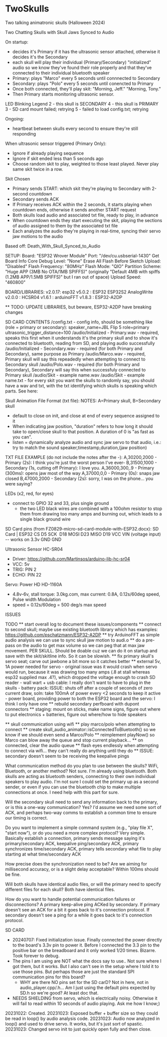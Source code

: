 # TwoSkulls
 Two talking animatronic skulls (Halloween 2024)

  Two Chatting Skulls with Skull Jaws Synced to Audio

  On startup:
  - decides it's Primary if it has the ultrasonic sensor attached, otherwise it decides it's the Secondary
  - each skull will play their individual (Primary/Secondary) "initialized" audio so we know they've found their role properly and that they've connected to their individual bluetooth speaker
  - Primary: plays "Marco" every 5 seconds until connnected to Secondary
  - Secondary: plays "Polo" every 5 seconds until conencted to Primary
  - Once both connected, they'll play skit: "Morning, Jeff." "Morning, Tony."
  - Then Primary starts monitoring ultrasonic sensor.

  LED Blinking Legend
  2 - this skull is SECONDARY
  4 - this skull is PRIMARY
  3 - SD card mount failed; retrying
  5 - failed to load config.txt; retrying

  Ongoing:
  - heartbeat between skulls every second to ensure they're still responding

  When ultrasonic sensor triggered (Primary Only):
  - Ignore if already playing sequence
  - Ignore if skit ended less than 5 seconds ago
  - Choose random skit to play, weighted to those least played. Never play same skit twice in a row.

  Skit Chosen
  - Primary sends START: which skit they're playing to Secondary with 2-second countdown
  - Secondary sends ACK
  - If Primary receives ACK within the 2 seconds, it starts playing when countdown ends, otherwise it sends another START request
  - Both skulls load audio and associated txt file, ready to play, in advance
  - When countdown ends they start executing the skit, playing the sections of audio assigned to them by the associated txt file
  - Each analyzes the audio they're playing in real-time, syncing their servo jaw motions to the audio


  Based off: Death_With_Skull_Synced_to_Audio

SETUP:
Board: "ESP32 Wrover Module"
Port: "/dev/cu.usbserial-1430"
Get Board Info
Core Debug Level: "None"
Erase All Flash Before Sketch Upload: "Disabled"
Flash Frequency: "80MHz"
Flash Mode: "QIO"
Partition Scheme: "Huge APP (3MB No OTA/1MB SPIFFS)" (originally "Default 4MB with spiffs (1.2MB APP/1.5MB SPIFFS)" but I ran out of space)
Upload Speed: "460800"

BOARD/LIBRARIES:
v2.0.17: esp32
v5.0.2 : ESP32 ESP32S2 AnalogWrite
v2.0.0 : HCSR04
v1.6.1 : arduinoFFT
v1.8.3 : ESP32-A2DP

** TODO: UPDATE LIBRARIES, but beware, ESP32-A2DP have breaking changes 

SD CARD CONTENTS
/config.txt - config info, should be something like (role = primary or secondary):
      speaker_name=JBL Flip 5
      role=primary
      ultrasonic_trigger_distance=100
/audio/Initialized - Primary.wav - required, speaks this first when it understands it's the primary skull and to show it's connected to bluetooth, reading from SD, and playing audio successfully
/audio/Initialized - Secondary.wav - required (for both Primary and Secondary), same purpose as Primary
/audio/Marco.wav - required, Primary skull will say this repeadedly when attempting to connect to Secondary skull
/audio/Polo.wav - required (for both Primary and Secondary), Secondary will say this when successfuly connected to Primary skull
/audio/Skit - example name.wav
/audio/Skit - example name.txt - for every skit you want the skulls to randomly say, you should have a wav and txt, with the txt identifying which skulls is speaking which parts. See here:

Skull Animation File Format (txt file):
NOTES:
A=Primary skull, B=Secondary skull
- default to close on init, and close at end of every sequence assigned to it
- When indicating jaw position, "duration" refers to how long it should take to open/close skull to that position. A duration of 0 is "as fast as you can".
- listen = dynamically analyze audio and sync jaw servo to that audio, i.e.: try to match the sound
speaker,timestamp,duration,(jaw position)

TXT FILE EXAMPLE (do not include the notes after the -):
A,30200,2000      - Primary (2s): I think you're just the worst person I've ever-
B,31500,1000      - Secondary (1s, cutting off Primary): I love you.
A,36000,300,.9    - Primary (300ms): opens jaw most of the way
A,37000,0,0       - Primary (0s): snaps jaw closed
B,47000,2000      - Secondary (2s): sorry, I was on the phone... you were saying?




LEDs (x2, red, for eyes)
- connect to GPIO 32 and 33, plus single ground 
  - the two LED black wires are combined with a 100ohm resistor to stop them from drawing too many amps and burning out, which leads to a single black ground wire

SD Card pins (from  FZ0829-micro-sd-card-module-with-ESP32.docx):
    SD Card | ESP32
    CS​        D5
    SCK  ​     D18
    MOSI​      D23
    MISO​      D19
    VCC       VIN (voltage input) -- works on 3.3v
    GND       GND

Ultrasonic Sensor HC-SR04
 - Driver: https://github.com/Martinsos/arduino-lib-hc-sr04
 - VCC: 5v
 - TRIG: PIN 2
 - ECHO: PIN 22

Servo: Power HD HD-1160A
- 4.8v-6v, stall torque: 3.0kg.com, max current: 0.8A, 0.12s/60deg speed, Pulse width Modulation
- speed = 0.12s/60deg = 500 deg/s max speed

ISSUES

  TODO
  ** start overall log to document these issues/components
  ** connect to second skull; maybe use existing bluetooth library which has examples: https://github.com/pschatzmann/ESP32-A2DP
  ** try ArduinoFFT as simple audio analysis we can use to sync skull jaw motion to audi.o
  ** do a pre-pass on the audio to get max volume so we can peg that at max jaw movement. PER SKULL. Should be doable cuz we can do it on startup and save with the skit/skitline info. So it can be slowish.
  ** fix primary skull's servo seat; carve out jawbone a bit more so it catches better
  ** external 5v, 1A power needed for servo
    - original issue was it would crash when servo would run, because it was drawing too many amps (.8 at stall whereas esp32 supplied max .4?), which dropped the voltage enough to crash SD reader
    - wall wart + usb cable: I really don't want to have to plug in the skulls
    - battery pack: ISSUE: shuts off after a couple of seconds of zero current draw, soln: take 100mA of power every <2 seconds to keep it active
    - power board, providing power to both the ESP32 board and the servo: I think I only have one
  ** rebuild secondary perfboard with dupont connectors
  ** staging: mount on sticks, make name signs, figure out where to put electronics + batteries, figure out where/how to hide speakers

  ** skull communication using wifi
    ** play marco/polo when attempting to connect
    ** create skull_audio_animator::isConnectedToBluetooth() so we know if we should even send a Marco/Polo
    ** reimplement playNow() so Marco can blow away the queue and stop current playback... 
    ** on connected, clear the audio queue
    ** flash eyes endlessly when attempting to connect via wifi... they can't really do anything until they do
    ** ISSUE: secondary doesn't seem to be receiving the keepalive pings


What communication method do you plan to use between the skulls? WiFi, Bluetooth, or another method?
Not sure. I'm already using bluetooth. Both skulls are acting as bluetooth senders, connecting to their own individual speakers to play audio. I'm not sure I could set the primary up as a second sender, or even if you can use the bluetooth chip to make multiple connections at once. I need help with this part for sure.

Will the secondary skull need to send any information back to the primary, or is this a one-way communication?
Yes? I'd assume we need some sort of ACK, and perhaps two-way comms to establish a common time to ensure our timing is correct.

Do you want to implement a simple command system (e.g., "play file X", "start now"), or do you need a more complex protocol?
Very simple. Basically establish a connection, primary sends message saying it's primary/secondary ACK, keepalive ping/secondary ACK, primary synchronizes time/secondary ACK, primary tells secondary what file to play starting at what time/secondary ACK

How precise does the synchronization need to be? Are we aiming for millisecond accuracy, or is a slight delay acceptable?
Within 100ms should be fine.

Will both skulls have identical audio files, or will the primary need to specify different files for each skull?
Both have identical files.

How do you want to handle potential communication failures or disconnections?
A primary keep-alive ping ACKed by secondary. If primary doesn't see an ACK for a bit it goes back to it's connection protocol. If secondary doesn't see a ping for a while it goes back to it's connection protocol.
  

  
  SD CARD
  - 20240707: Fixed initialization issue. Finally connected the power directly to the board's 3.3v pin to power it. Before I connected the 3.3 pin to the positive bar on the breadboard and it only worked 1/20 times. Bizarre. Took forever to debug.
  - The pins I am using are NOT what the docs say to use.. Not sure where I got them, but it works. But I also can't see in the setup where I told it to use those pins. But perhaps those are just the standard SPI communication pins for this board?
    - WHY are there NO pins set for the SD carD? Not in here, not in audio_player.cpp/.h... Am I just using the default pins expected by SD.h so we're good? At least doc that.
  - NEEDS SHIELDING from servo, which is electrically noisy. Otherwise it will fail to read within 10 seconds of audio playing. Ask me how I know;)

20231022: Created.
20231023: Exposed buffer + buffer size so they could be read in loop() by audio analysis code.
20231023: Audio now analyzed in loop() and used to drive servo. It works, but it's just sort of spastic.
20231023: Changed servo init to just quickly open fully and then close.
